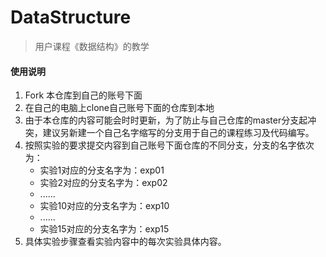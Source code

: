 # DataStructure

> 用户课程《数据结构》的教学

#### 使用说明

1. Fork 本仓库到自己的账号下面
2. 在自己的电脑上clone自己账号下面的仓库到本地
3. 由于本仓库的内容可能会时时更新，为了防止与自己仓库的master分支起冲突，建议另新建一个自己名字缩写的分支用于自己的课程练习及代码编写。
4. 按照实验的要求提交内容到自己账号下面仓库的不同分支，分支的名字依次为：
    * 实验1对应的分支名字为：exp01
    * 实验2对应的分支名字为：exp02
    * ......
    * 实验10对应的分支名字为：exp10
    * ......
    * 实验15对应的分支名字为：exp15
5. 具体实验步骤查看实验内容中的每次实验具体内容。  

